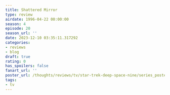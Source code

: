 ```yaml
---
title: Shattered Mirror
type: review
airdate: 1996-04-22 00:00:00
season: 4
episode: 20
season_url: ''
date: 2023-12-10 03:35:11.317292
categories:
- reviews
- blog
draft: true
rating: 0
has_spoilers: false
fanart_url: ''
poster_url: /thoughts/reviews/tv/star-trek-deep-space-nine/series_poster.jpg
tags:
- tv
---
```


